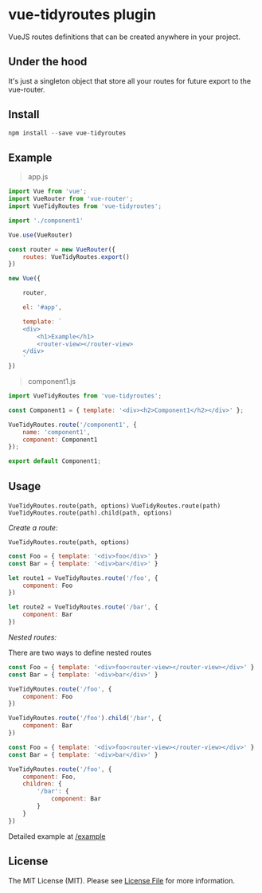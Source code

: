 # vue-tidyroutes plugin
VueJS routes definitions that can be created anywhere in your project.

## Under the hood
It's just a singleton object that store all your routes for future export to the vue-router.

## Install
```js
npm install --save vue-tidyroutes
```

## Example
> app.js
```js
import Vue from 'vue';
import VueRouter from 'vue-router';
import VueTidyRoutes from 'vue-tidyroutes';

import './component1'

Vue.use(VueRouter)

const router = new VueRouter({
    routes: VueTidyRoutes.export()
})

new Vue({

    router,

    el: '#app',

    template: `
    <div>
        <h1>Example</h1>
        <router-view></router-view>
    </div>
    `
})

```

> component1.js
```js
import VueTidyRoutes from 'vue-tidyroutes';

const Component1 = { template: '<div><h2>Component1</h2></div>' };

VueTidyRoutes.route('/component1', {
    name: 'component1',
    component: Component1
});

export default Component1;
```

## Usage

`VueTidyRoutes.route(path, options)`
`VueTidyRoutes.route(path)`
`VueTidyRoutes.route(path).child(path, options)`

*Create a route:*

`VueTidyRoutes.route(path, options)`

```js
const Foo = { template: '<div>foo</div>' }
const Bar = { template: '<div>bar</div>' }

let route1 = VueTidyRoutes.route('/foo', {
    component: Foo
})

let route2 = VueTidyRoutes.route('/bar', {
    component: Bar
})
```

*Nested routes:*

There are two ways to define nested routes

```js
const Foo = { template: '<div>foo<router-view></router-view></div>' }
const Bar = { template: '<div>bar</div>' }

VueTidyRoutes.route('/foo', {
    component: Foo
})

VueTidyRoutes.route('/foo').child('/bar', {
    component: Bar
})
```

```js
const Foo = { template: '<div>foo<router-view></router-view></div>' }
const Bar = { template: '<div>bar</div>' }

VueTidyRoutes.route('/foo', {
    component: Foo,
    children: {
        '/bar': {
            component: Bar
        }
    }
})
```

Detailed example at [/example](https://github.com/edgarnadal/vue-tidyroutes/tree/master/example)

## License

The MIT License (MIT). Please see [License File](LICENSE) for more information.

